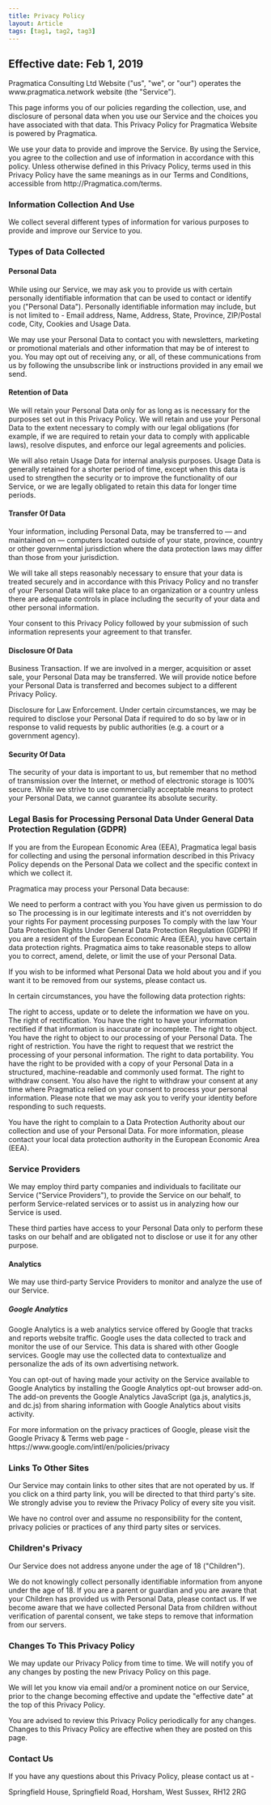 ```yaml
---
title: Privacy Policy
layout: Article
tags: [tag1, tag2, tag3]
---
```


<h2>Effective date: Feb 1, 2019</h2>
<p>Pragmatica Consulting Ltd Website ("us", "we", or "our") operates the www.pragmatica.network website (the "Service").</p>

<p>This page informs you of our policies regarding the collection, use, and disclosure of personal data when you use our Service and the choices you have associated with that data. This Privacy Policy for Pragmatica Website is powered by Pragmatica.</p>

<p>We use your data to provide and improve the Service. By using the Service, you agree to the collection and use of information in accordance with this policy. Unless otherwise defined in this Privacy Policy, terms used in this Privacy Policy have the same meanings as in our Terms and Conditions, accessible from http://Pragmatica.com/terms.</p>

<h3>Information Collection And Use</h3>
<p>We collect several different types of information for various purposes to provide and improve our Service to you.</p>

<h3>Types of Data Collected</h3>
<h4>Personal Data</h4>
<p>While using our Service, we may ask you to provide us with certain personally identifiable information that can be used to contact or identify you ("Personal Data"). Personally identifiable information may include, but is not limited to - Email address, Name, Address, State, Province, ZIP/Postal code, City, Cookies and Usage Data.</p>

<p>We may use your Personal Data to contact you with newsletters, marketing or promotional materials and other information that may be of interest to you. You may opt out of receiving any, or all, of these communications from us by following the unsubscribe link or instructions provided in any email we send.</p>

<h4>Retention of Data</h4>
<p>We will retain your Personal Data only for as long as is necessary for the purposes set out in this Privacy Policy. We will retain and use your Personal Data to the extent necessary to comply with our legal obligations (for example, if we are required to retain your data to comply with applicable laws), resolve disputes, and enforce our legal agreements and policies.</p>

<p>We will also retain Usage Data for internal analysis purposes. Usage Data is generally retained for a shorter period of time, except when this data is used to strengthen the security or to improve the functionality of our Service, or we are legally obligated to retain this data for longer time periods.</p>

<h4>Transfer Of Data</h4>
<p>Your information, including Personal Data, may be transferred to — and maintained on — computers located outside of your state, province, country or other governmental jurisdiction where the data protection laws may differ than those from your jurisdiction.</p>

<p>We will take all steps reasonably necessary to ensure that your data is treated securely and in accordance with this Privacy Policy and no transfer of your Personal Data will take place to an organization or a country unless there are adequate controls in place including the security of your data and other personal information.</p>

<p>Your consent to this Privacy Policy followed by your submission of such information represents your agreement to that transfer.</p>

<h4>Disclosure Of Data</h4>
<p>Business Transaction. If we are involved in a merger, acquisition or asset sale, your Personal Data may be transferred. We will provide notice before your Personal Data is transferred and becomes subject to a different Privacy Policy.</p>

<p>Disclosure for Law Enforcement. Under certain circumstances, we may be required to disclose your Personal Data if required to do so by law or in response to valid requests by public authorities (e.g. a court or a government agency).</p>

<h4>Security Of Data</h4>
<p>The security of your data is important to us, but remember that no method of transmission over the Internet, or method of electronic storage is 100% secure. While we strive to use commercially acceptable means to protect your Personal Data, we cannot guarantee its absolute security.</p>

<h3>Legal Basis for Processing Personal Data Under General Data Protection Regulation (GDPR)</h3>

<p>If you are from the European Economic Area (EEA), Pragmatica legal basis for collecting and using the personal information described in this Privacy Policy depends on the Personal Data we collect and the specific context in which we collect it.</p>

<p>Pragmatica may process your Personal Data because:</p>

We need to perform a contract with you
You have given us permission to do so
The processing is in our legitimate interests and it's not overridden by your rights
For payment processing purposes
To comply with the law
Your Data Protection Rights Under General Data Protection Regulation (GDPR)
If you are a resident of the European Economic Area (EEA), you have certain data protection rights. Pragmatica aims to take reasonable steps to allow you to correct, amend, delete, or limit the use of your Personal Data.

<p>If you wish to be informed what Personal Data we hold about you and if you want it to be removed from our systems, please contact us.</p>

<p>In certain circumstances, you have the following data protection rights:</p>
The right to access, update or to delete the information we have on you.
The right of rectification. You have the right to have your information rectified if that information is inaccurate or incomplete.
The right to object. You have the right to object to our processing of your Personal Data.
The right of restriction. You have the right to request that we restrict the processing of your personal information.
The right to data portability. You have the right to be provided with a copy of your Personal Data in a structured, machine-readable and commonly used format.
The right to withdraw consent. You also have the right to withdraw your consent at any time where Pragmatica relied on your consent to process your personal information.
Please note that we may ask you to verify your identity before responding to such requests.

<p>You have the right to complain to a Data Protection Authority about our collection and use of your Personal Data. For more information, please contact your local data protection authority in the European Economic Area (EEA).</p>

<h3>Service Providers</h3>
<p>We may employ third party companies and individuals to facilitate our Service ("Service Providers"), to provide the Service on our behalf, to perform Service-related services or to assist us in analyzing how our Service is used.</p>

<p>These third parties have access to your Personal Data only to perform these tasks on our behalf and are obligated not to disclose or use it for any other purpose.</p>

<h4>Analytics</h4>
<p>We may use third-party Service Providers to monitor and analyze the use of our Service.</p>

<h5>Google Analytics</h5>
<p>Google Analytics is a web analytics service offered by Google that tracks and reports website traffic. Google uses the data collected to track and monitor the use of our Service. This data is shared with other Google services. Google may use the collected data to contextualize and personalize the ads of its own advertising network.</p>

<p>You can opt-out of having made your activity on the Service available to Google Analytics by installing the Google Analytics opt-out browser add-on. The add-on prevents the Google Analytics JavaScript (ga.js, analytics.js, and dc.js) from sharing information with Google Analytics about visits activity.</p>

<p>For more information on the privacy practices of Google, please visit the Google Privacy & Terms web page - https://www.google.com/intl/en/policies/privacy</p>

<h3>Links To Other Sites</h3>
<p>Our Service may contain links to other sites that are not operated by us. If you click on a third party link, you will be directed to that third party's site. We strongly advise you to review the Privacy Policy of every site you visit.</p>

<p>We have no control over and assume no responsibility for the content, privacy policies or practices of any third party sites or services.</p>

<h3>Children's Privacy</h3>
<p>Our Service does not address anyone under the age of 18 ("Children").</p>

<p>We do not knowingly collect personally identifiable information from anyone under the age of 18. If you are a parent or guardian and you are aware that your Children has provided us with Personal Data, please contact us. If we become aware that we have collected Personal Data from children without verification of parental consent, we take steps to remove that information from our servers.</p>

<h3>Changes To This Privacy Policy</h3>
<p>We may update our Privacy Policy from time to time. We will notify you of any changes by posting the new Privacy Policy on this page.</p>

<p>We will let you know via email and/or a prominent notice on our Service, prior to the change becoming effective and update the "effective date" at the top of this Privacy Policy.</p>

<p>You are advised to review this Privacy Policy periodically for any changes. Changes to this Privacy Policy are effective when they are posted on this page.</p>

<h3>Contact Us</h3>
<p>If you have any questions about this Privacy Policy, please contact us at - </p>
<p>Springfield House, Springfield Road, Horsham, West Sussex, RH12 2RG</p>